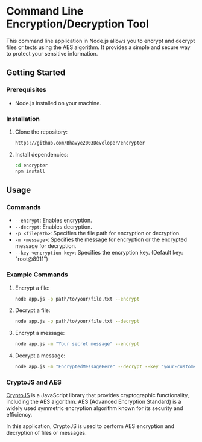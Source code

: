 # Command Line Encryption/Decryption Tool

This command line application in Node.js allows you to encrypt and decrypt files or texts using the AES algorithm. It provides a simple and secure way to protect your sensitive information.

## Getting Started

### Prerequisites

- Node.js installed on your machine.

### Installation

1. Clone the repository:

    ```bash
    https://github.com/Bhavye2003Developer/encrypter
    ```

2. Install dependencies:

    ```bash
    cd encrypter
    npm install
    ```

## Usage

### Commands

- `--encrypt`: Enables encryption.
- `--decrypt`: Enables decryption.
- `-p <filepath>`: Specifies the file path for encryption or decryption.
- `-m <message>`: Specifies the message for encryption or the encrypted message for decryption.
- `--key <encryption key>`: Specifies the encryption key. (Default key: "root@8911")

### Example Commands

1. Encrypt a file:

    ```bash
    node app.js -p path/to/your/file.txt --encrypt
    ```

2. Decrypt a file:

    ```bash
    node app.js -p path/to/your/file.txt --decrypt
    ```

3. Encrypt a message:

    ```bash
    node app.js -m "Your secret message" --encrypt
    ```

4. Decrypt a message:

    ```bash
    node app.js -m "EncryptedMessageHere" --decrypt --key "your-custom-key"
    ```

### CryptoJS and AES

[CryptoJS](https://cryptojs.gitbook.io/docs/) is a JavaScript library that provides cryptographic functionality, including the AES algorithm. AES (Advanced Encryption Standard) is a widely used symmetric encryption algorithm known for its security and efficiency.

In this application, CryptoJS is used to perform AES encryption and decryption of files or messages.
